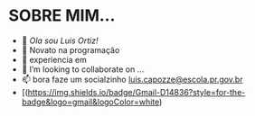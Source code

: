 # SOBRE MIM...
- 👋 _Ola sou Luis Ortiz!_
- 👀 Novato na programação 
- 🌱 experiencia em 
- 💞️ I’m looking to collaborate on ...
- 📫 bora faze um socialzinho luis.capozze@escola.pr.gov.br
- [(https://img.shields.io/badge/Gmail-D14836?style=for-the-badge&logo=gmail&logoColor=white)
<!---
luiscapozze/luiscapozze is a ✨ special ✨ repository because its `README.md` (this file) appears on your GitHub profile.
You can click the Preview link to take a look at your changes.
--->

